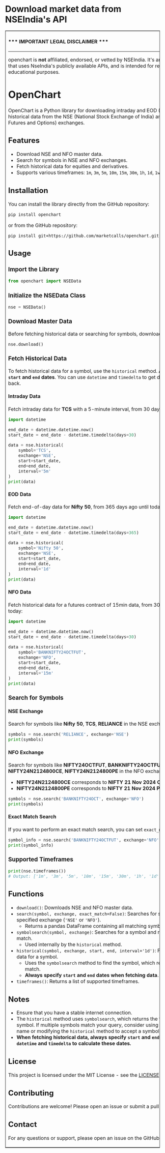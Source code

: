 # Download market data from NSEIndia's API

<table border=1 cellpadding=10><tr><td>

#### \*\*\* IMPORTANT LEGAL DISCLAIMER \*\*\*

---

openchart is **not** affiliated, endorsed, or vetted by NSEIndia. It's
an open-source tool that uses NseIndia's publicly available APIs, and is
intended for research and educational purposes.


# OpenChart

OpenChart is a Python library for downloading intraday and EOD (End of Day) historical data from the NSE (National Stock Exchange of India) and NFO (NSE Futures and Options) exchanges.

## Features

- Download NSE and NFO master data.
- Search for symbols in NSE and NFO exchanges.
- Fetch historical data for equities and derivatives.
- Supports various timeframes: `1m`, `3m`, `5m`, `10m`, `15m`, `30m`, `1h`, `1d`, `1w`, `1M`.

## Installation

You can install the library directly from the GitHub repository:

```bash
pip install openchart
```

or from the GitHub repository:

```bash
pip install git+https://github.com/marketcalls/openchart.git
```

## Usage

### Import the Library

```python
from openchart import NSEData
```

### Initialize the NSEData Class

```python
nse = NSEData()
```

### Download Master Data

Before fetching historical data or searching for symbols, download the master data:

```python
nse.download()
```


### Fetch Historical Data

To fetch historical data for a symbol, use the `historical` method. **Always specify `start` and `end` dates**. You can use `datetime` and `timedelta` to get data from 30 days back.

#### Intraday Data

Fetch intraday data for **TCS** with a 5-minute interval, from 30 days ago until today:

```python
import datetime

end_date = datetime.datetime.now()
start_date = end_date - datetime.timedelta(days=30)

data = nse.historical(
    symbol='TCS',
    exchange='NSE',
    start=start_date,
    end=end_date,
    interval='5m'
)
print(data)
```

#### EOD Data

Fetch end-of-day data for **Nifty 50**, from 365 days ago until today:

```python
import datetime

end_date = datetime.datetime.now()
start_date = end_date - datetime.timedelta(days=365)

data = nse.historical(
    symbol='Nifty 50',
    exchange='NSE',
    start=start_date,
    end=end_date,
    interval='1d'
)
print(data)
```

#### NFO Data

Fetch historical data for a futures contract of 15min data, from 30 days ago until today:

```python
import datetime

end_date = datetime.datetime.now()
start_date = end_date - datetime.timedelta(days=30)

data = nse.historical(
    symbol='BANKNIFTY24OCTFUT',
    exchange='NFO',
    start=start_date,
    end=end_date,
    interval='15m'
)
print(data)
```

### Search for Symbols

#### NSE Exchange

Search for symbols like **Nifty 50**, **TCS**, **RELIANCE** in the NSE exchange.

```python
symbols = nse.search('RELIANCE', exchange='NSE')
print(symbols)
```

#### NFO Exchange

Search for symbols like **NIFTY24OCTFUT**, **BANKNIFTY24OCTFUT**, **NIFTY24N2124800CE**, **NIFTY24N2124800PE** in the NFO exchange.

- **NIFTY24N2124800CE** corresponds to **NIFTY 21 Nov 2024 CE 24800.00**.
- **NIFTY24N2124800PE** corresponds to **NIFTY 21 Nov 2024 PE 24800.00**.

```python
symbols = nse.search('BANKNIFTY24OCT', exchange='NFO')
print(symbols)
```

#### Exact Match Search

If you want to perform an exact match search, you can set `exact_match=True`.

```python
symbol_info = nse.search('BANKNIFTY24OCTFUT', exchange='NFO', exact_match=True)
print(symbol_info)
```

### Supported Timeframes

```python
print(nse.timeframes())
# Output: ['1m', '3m', '5m', '10m', '15m', '30m', '1h', '1d', '1w', '1M']
```

## Functions

- `download()`: Downloads NSE and NFO master data.
- `search(symbol, exchange, exact_match=False)`: Searches for symbols in the specified exchange (`'NSE'` or `'NFO'`).
  - Returns a pandas DataFrame containing all matching symbols.
- `symbolsearch(symbol, exchange)`: Searches for a symbol and returns the first match.
  - Used internally by the `historical` method.
- `historical(symbol, exchange, start, end, interval='1d')`: Fetches historical data for a symbol.
  - Uses the `symbolsearch` method to find the symbol, which returns the first match.
  - **Always specify `start` and `end` dates when fetching data**.
- `timeframes()`: Returns a list of supported timeframes.

## Notes

- Ensure that you have a stable internet connection.
- The `historical` method uses `symbolsearch`, which returns the first matching symbol. If multiple symbols match your query, consider using an exact symbol name or modifying the `historical` method to accept a symbol code directly.
- **When fetching historical data, always specify `start` and `end` dates. You can use `datetime` and `timedelta` to calculate these dates.**

## License

This project is licensed under the MIT License - see the [LICENSE](LICENSE) file for details.

## Contributing

Contributions are welcome! Please open an issue or submit a pull request.

## Contact

For any questions or support, please open an issue on the GitHub repository 
